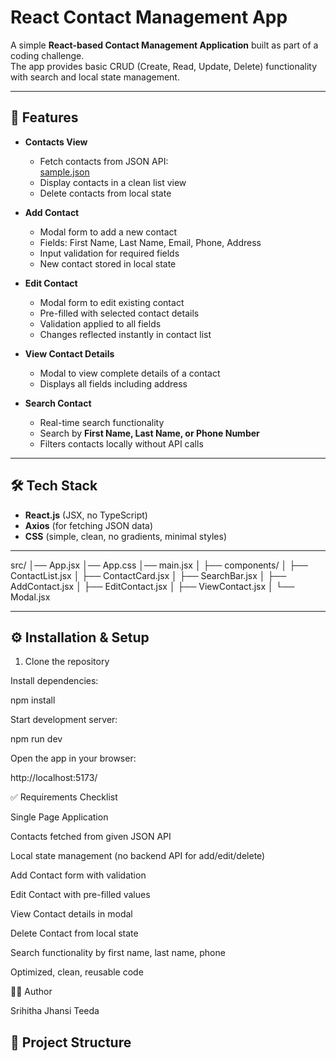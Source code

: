 # React Contact Management App

A simple **React-based Contact Management Application** built as part of a coding challenge.  
The app provides basic CRUD (Create, Read, Update, Delete) functionality with search and local state management.

---

## 🚀 Features

- **Contacts View**
  - Fetch contacts from JSON API:  
    [sample.json](https://raw.githubusercontent.com/BitcotDev/fresher-machin-test/main/json/sample.json)  
  - Display contacts in a clean list view  
  - Delete contacts from local state  

- **Add Contact**
  - Modal form to add a new contact  
  - Fields: First Name, Last Name, Email, Phone, Address  
  - Input validation for required fields  
  - New contact stored in local state  

- **Edit Contact**
  - Modal form to edit existing contact  
  - Pre-filled with selected contact details  
  - Validation applied to all fields  
  - Changes reflected instantly in contact list  

- **View Contact Details**
  - Modal to view complete details of a contact  
  - Displays all fields including address  

- **Search Contact**
  - Real-time search functionality  
  - Search by **First Name, Last Name, or Phone Number**  
  - Filters contacts locally without API calls  

---

## 🛠️ Tech Stack

- **React.js** (JSX, no TypeScript)  
- **Axios** (for fetching JSON data)  
- **CSS** (simple, clean, no gradients, minimal styles)  

---
src/
│── App.jsx
│── App.css
│── main.jsx
│
├── components/
│ ├── ContactList.jsx
│ ├── ContactCard.jsx
│ ├── SearchBar.jsx
│ ├── AddContact.jsx
│ ├── EditContact.jsx
│ ├── ViewContact.jsx
│ └── Modal.jsx


---

## ⚙️ Installation & Setup

1. Clone the repository


Install dependencies:

npm install


Start development server:

npm run dev


Open the app in your browser:

http://localhost:5173/

✅ Requirements Checklist

 Single Page Application

 Contacts fetched from given JSON API

 Local state management (no backend API for add/edit/delete)

 Add Contact form with validation

 Edit Contact with pre-filled values

 View Contact details in modal

 Delete Contact from local state

 Search functionality by first name, last name, phone

 Optimized, clean, reusable code

 



👩‍💻 Author

Srihitha Jhansi Teeda

## 📂 Project Structure

